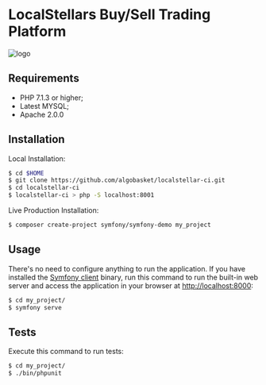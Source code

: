 LocalStellars Buy/Sell Trading Platform
========================

![logo](https://raw.githubusercontent.com/algobasket/localstellar-ci/master/public/images/localstellars-logo.png?token=AB7ENWJNLCJZUEEHJ2TBAZ252KCDU)

Requirements
------------
  * PHP 7.1.3 or higher;
  * Latest MYSQL;
  * Apache 2.0.0

Installation
------------

Local Installation:

```bash
$ cd $HOME
$ git clone https://github.com/algobasket/localstellar-ci.git
$ cd localstellar-ci
$ localstellar-ci > php -S localhost:8001
```

Live Production Installation:

```bash
$ composer create-project symfony/symfony-demo my_project
```

Usage
-----

There's no need to configure anything to run the application. If you have
installed the [Symfony client][4] binary, run this command to run the built-in
web server and access the application in your browser at <http://localhost:8000>:

```bash
$ cd my_project/
$ symfony serve
```

Tests
-----

Execute this command to run tests:

```bash
$ cd my_project/
$ ./bin/phpunit
```

[1]: https://www.php.net/downloads.php
[2]: https://httpd.apache.org/download.cgi
[3]: https://dev.mysql.com/downloads/mysql/
[4]: https://www.stellar.org/developers/guides/concepts/test-net.html
[5]: http://testnet.stellarchain.io/
